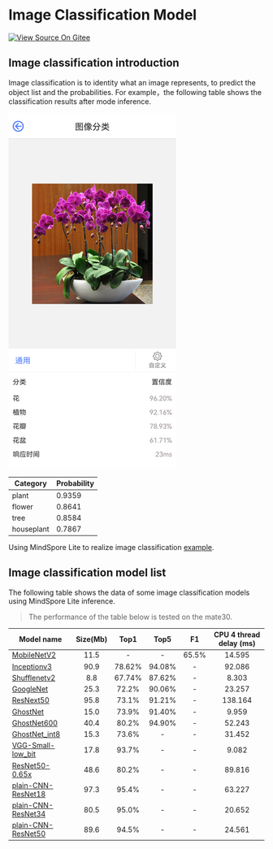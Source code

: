 ﻿# Image Classification Model

[![View Source On Gitee](https://gitee.com/mindspore/docs/raw/r1.6/resource/_static/logo_source_en.png)](https://gitee.com/mindspore/docs/blob/r1.6/docs/lite/docs/source_en/image_classification_lite.md)

## Image classification introduction

Image classification is to identity what an image represents, to predict the object list and the probabilities. For example，the following table shows the classification results after mode inference.

![image_classification](images/image_classification_result.png)

| Category   | Probability |
| ---------- | ----------- |
| plant      | 0.9359      |
| flower     | 0.8641      |
| tree       | 0.8584      |
| houseplant | 0.7867      |

Using MindSpore Lite to realize image classification [example](https://gitee.com/mindspore/models/tree/r1.6/official/lite/image_classification).

## Image classification model list

The following table shows the data of some image classification models using MindSpore Lite inference.

> The performance of the table below is tested on the mate30.

| Model name         | Size(Mb) | Top1 | Top5 | F1 | CPU 4 thread delay (ms) |
|-----------------------| :----------: | :----------: | :----------: | :----------: | :-----------: |
| [MobileNetV2](https://download.mindspore.cn/model_zoo/official/lite/mobilenetv2_openimage_lite/mobilenetv2.ms) | 11.5 | - | - | 65.5% | 14.595 |
| [Inceptionv3](https://download.mindspore.cn/model_zoo/official/lite/inceptionv3_lite/inceptionv3.ms) | 90.9 | 78.62% | 94.08% | - | 92.086 |
| [Shufflenetv2](https://download.mindspore.cn/model_zoo/official/lite/shufflenetv2_lite/shufflenetv2.ms) | 8.8 | 67.74% | 87.62% | - | 8.303 |
| [GoogleNet](https://download.mindspore.cn/model_zoo/official/lite/googlenet_lite/googlenet.ms) | 25.3 | 72.2% | 90.06% | - | 23.257 |
| [ResNext50](https://download.mindspore.cn/model_zoo/official/lite/resnext50_lite/resnext50.ms) | 95.8 | 73.1% | 91.21% | - | 138.164 |
| [GhostNet](https://download.mindspore.cn/model_zoo/official/lite/ghostnet_lite/ghostnet.ms) | 15.0 | 73.9% | 91.40% | - | 9.959 |
| [GhostNet600](https://download.mindspore.cn/model_zoo/official/lite/ghostnet_lite/ghostnet600.ms) | 40.4 | 80.2% | 94.90% | - | 52.243 |
| [GhostNet_int8](https://download.mindspore.cn/model_zoo/official/lite/ghostnet_lite/ghostnet_int8.ms) | 15.3 | 73.6% | - | - | 31.452 |
| [VGG-Small-low_bit](https://download.mindspore.cn/model_zoo/official/lite/low_bit_quant/low_bit_quant_bs_1.ms) | 17.8 | 93.7% | - | - | 9.082 |
| [ResNet50-0.65x](https://download.mindspore.cn/model_zoo/official/lite/adversarial_pruning_lite/adversarial_pruning.ms) | 48.6 | 80.2% | - | - | 89.816 |
| [plain-CNN-ResNet18](https://download.mindspore.cn/model_zoo/official/lite/residual_distill_lite/residual_distill_res18_cifar10_bs_1_update.ms) | 97.3 | 95.4% | - | - | 63.227 |
| [plain-CNN-ResNet34](https://download.mindspore.cn/model_zoo/official/lite/residual_distill_lite/residual_distill_res34_cifar10_bs_1_update.ms) | 80.5 | 95.0% | - | - | 20.652 |
| [plain-CNN-ResNet50](https://download.mindspore.cn/model_zoo/official/lite/residual_distill_lite/residual_distill_res50_cifar10_bs_1_update.ms) | 89.6 | 94.5% | - | - | 24.561 |
